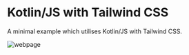 # Kotlin/JS with Tailwind CSS

A minimal example which utilises Kotlin/JS with Tailwind CSS.

![webpage](https://user-images.githubusercontent.com/78150218/131017115-b2ceb6db-4bb8-46c8-b960-f64576bbbb43.png)
